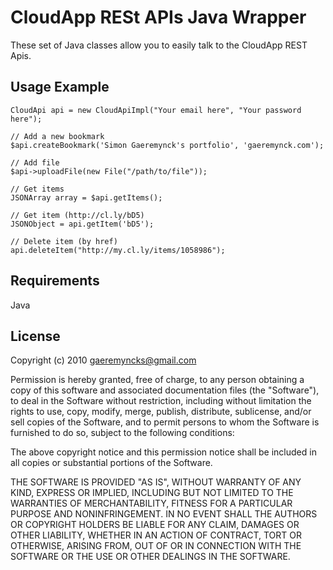 CloudApp RESt APIs Java Wrapper
===============================
These set of Java classes allow you to easily talk to the CloudApp REST Apis.

Usage Example
-------------

    CloudApi api = new CloudApiImpl("Your email here", "Your password here");

    // Add a new bookmark
    $api.createBookmark('Simon Gaeremynck's portfolio', 'gaeremynck.com');

    // Add file
    $api->uploadFile(new File("/path/to/file"));

    // Get items
    JSONArray array = $api.getItems();

    // Get item (http://cl.ly/bD5)
    JSONObject = api.getItem('bD5');
    
    // Delete item (by href)
    api.deleteItem("http://my.cl.ly/items/1058986");
    

Requirements
------------
Java

License
-------

 Copyright (c) 2010 <gaeremyncks@gmail.com>

 Permission is hereby granted, free of charge, to any person obtaining a copy
 of this software and associated documentation files (the "Software"), to deal
 in the Software without restriction, including without limitation the rights
 to use, copy, modify, merge, publish, distribute, sublicense, and/or sell
 copies of the Software, and to permit persons to whom the Software is
 furnished to do so, subject to the following conditions:

 The above copyright notice and this permission notice shall be included in
 all copies or substantial portions of the Software.

 THE SOFTWARE IS PROVIDED "AS IS", WITHOUT WARRANTY OF ANY KIND, EXPRESS OR
 IMPLIED, INCLUDING BUT NOT LIMITED TO THE WARRANTIES OF MERCHANTABILITY,
 FITNESS FOR A PARTICULAR PURPOSE AND NONINFRINGEMENT. IN NO EVENT SHALL THE
 AUTHORS OR COPYRIGHT HOLDERS BE LIABLE FOR ANY CLAIM, DAMAGES OR OTHER
 LIABILITY, WHETHER IN AN ACTION OF CONTRACT, TORT OR OTHERWISE, ARISING FROM,
 OUT OF OR IN CONNECTION WITH THE SOFTWARE OR THE USE OR OTHER DEALINGS IN
 THE SOFTWARE.
